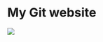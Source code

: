 # My Git website

![](https://www.lifewithcats.tv/wp-content/uploads/2023/09/a-kitten-looking-up.jpg)